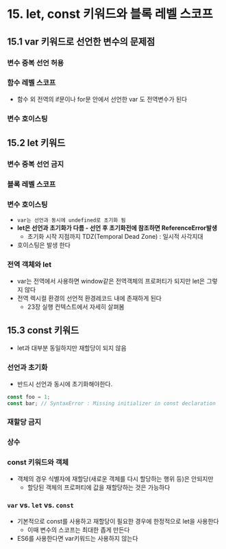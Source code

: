 # 15. let, const 키워드와 블록 레벨 스코프

## 15.1 var 키워드로 선언한 변수의 문제점

### 변수 중복 선언 허용

### 함수 레벨 스코프

- 함수 외 전역의 if문이나 for문 안에서 선언한 var 도 전역변수가 된다

### 변수 호이스팅

## 15.2 let 키워드

### 변수 중복 선언 금지

### 블록 레벨 스코프

### 변수 호이스팅

- `var는 선언과 동시에 undefined로 초기화 됨`
- **let은 선언과 초기화가 다름 - 선언 후 초기화전에 참조하면 ReferenceError발생**
  - 초기화 시작 지점까지 TDZ(Temporal Dead Zone) : 일시적 사각지대
- 호이스팅은 발생 한다

### 전역 객체와 let

- var는 전역에서 사용하면 window같은 전역객체의 프로퍼티가 되지만 let은 그렇지 않다
- 전역 렉시컬 환경의 선언적 환경레코드 내에 존재하게 된다
  - 23장 실행 컨텍스트에서 자세히 살펴봄

## 15.3 const 키워드

- let과 대부분 동일하지만 재할당이 되지 않음

### 선언과 초기화

- 반드시 선언과 동시에 초기화해야한다.

```js
const foo = 1;
const bar; // SyntaxError : Missing initializer in const declaration
```

### 재할당 금지

### 상수

### const 키워드와 객체

- 객체의 경우 식별자에 재할당(새로운 객체를 다시 할당하는 행위 등)은 안되지만
  - 할당된 객체의 프로퍼티에 값을 재할당하는 것은 가능하다

### `var` vs. `let` vs. `const`

- 기본적으로 const를 사용하고 재할당이 필요한 경우에 한정적으로 let을 사용한다
  - 이때 변수의 스코프는 최대한 좁게 만든다
- ES6를 사용한다면 var키워드는 사용하지 않는다

